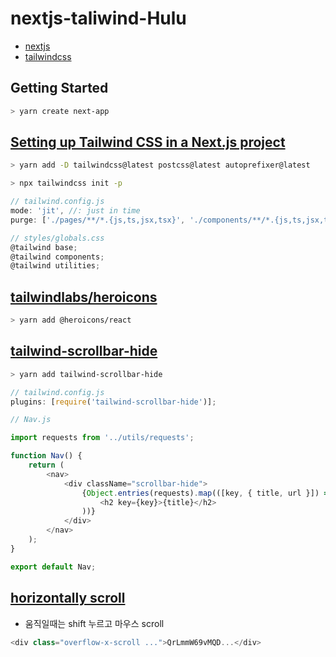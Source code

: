 # nextjs-taliwind-Hulu

- [nextjs](https://nextjs.org/)
- [tailwindcss](https://tailwindcss.com/)

## Getting Started

```sh
> yarn create next-app
```

## [Setting up Tailwind CSS in a Next.js project](https://tailwindcss.com/docs/guides/nextjs)

```sh
> yarn add -D tailwindcss@latest postcss@latest autoprefixer@latest

> npx tailwindcss init -p
```

```js
// tailwind.config.js
mode: 'jit', //: just in time
purge: ['./pages/**/*.{js,ts,jsx,tsx}', './components/**/*.{js,ts,jsx,tsx}']

// styles/globals.css
@tailwind base;
@tailwind components;
@tailwind utilities;
```

## [tailwindlabs/heroicons](https://github.com/tailwindlabs/heroicons)

```sh
> yarn add @heroicons/react
```

## [tailwind-scrollbar-hide](https://www.npmjs.com/package/tailwind-scrollbar-hide)

```sh
> yarn add tailwind-scrollbar-hide
```

```js
// tailwind.config.js
plugins: [require('tailwind-scrollbar-hide')];

// Nav.js

import requests from '../utils/requests';

function Nav() {
	return (
		<nav>
			<div className="scrollbar-hide">
				{Object.entries(requests).map(([key, { title, url }]) => (
					<h2 key={key}>{title}</h2>
				))}
			</div>
		</nav>
	);
}

export default Nav;
```

## [horizontally scroll](https://tailwindcss.com/docs/overflow#scroll-horizontally-if-needed)

- 움직일때는 shift 누르고 마우스 scroll

```js
<div class="overflow-x-scroll ...">QrLmmW69vMQD...</div>
```
